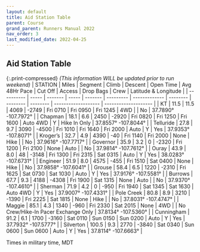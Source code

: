 ```yaml
---
layout: default
title: Aid Station Table
parent: Course
grand_parent: Runners Manual 2022
nav_order: 3
last_modified_date: 2022-04-25
---
```


## Aid Station Table

{:.print-compressed}
*(This information WILL be updated prior to run weekend)*
| STATION    | Miles | Segment | Climb | Descent | Open Time | Avg 48Hr Pace | Cut Off  | Access   | Drop Bags | Crew                | Latitude & Longitude |
| ---------- | ----- | ------- | ----- | ------- | --------- | ------------- | -------- | -------- | -------- | ------------------- | -------------------- |
| KT         | 11.5  | 11.5    | 4069  | \-2749  | Fri 0710  | Fri 0950      | Fri 1245 | 4WD      |       | No                 | 37.7890° -107.7972°  |
| Chapman    | 18.1  | 6.6     | 2450  | \-2920  | Fri 0820  | Fri 1250      | Fri 1600 | Auto 4WD | Y     | Hike In Only        | 37.8557° -107.8044°  |
| Telluride  | 27.8  | 9.7     | 3090  | \-4500  | Fri 1010  | Fri 1640      | Fri 2000 | Auto     | Y     | Yes                 | 37.9353° -107.8071°  |
| Kroger’s   | 32.7  | 4.9     | 4390  | \-40    | Fri 1140  | Fri 2000      | None     | Hike     |       | No                  | 37.9616° -107.7717°  |
| Governor   | 35.9  | 3.2     | 0     | \-2320  | Fri 1200  | Fri 2100      | None     | Auto     |       | No                  | 37.9814° -107.7612°  |
| Ouray      | 43.9  | 8.0     | 48    | \-3148  | Fri 1300  | Fri 2315      | Sat 0315 | Auto     | Y     | Yes                 | 38.0283° -107.6731°  |
| Engineer   | 51.9  | 8.0     | 4575  | \-455   | Fri 1510  | Sat 0400      | None     | Hike     |       | No                  | 37.9858° -107.6041°  |
| Grouse     | 58.4  | 6.5     | 1220  | \-2310  | Fri 1625  | Sat 0730      | Sat 1030 | Auto     | Y     | Yes                 | 37.9176° -107.5581°  |
| Burrows    | 67.7  | 9.3     | 4188  | \-4308  | Fri 1900  | Sat 1315      | None     | Auto     |       | No                  | 37.9370° -107.4610°  |
| Sherman    | 71.9  | 4.2     | 0     | \-950   | Fri 1940  | Sat 1345      | Sat 1630 | Auto 4WD | Y     | Yes                 | 37.9007° -107.4331°  |
| Pole Creek | 80.8  | 8.9     | 3210  | \-1390  | Fri 2225  | Sat 1815      | None     | Hike     |       | No                  | 37.8031° -107.4747°  |
| Maggie     | 85.1  | 4.3     | 1340  | \-960   | Fri 2330  | Sat 2015      | None     | 4WD      |       | No Crew/Hike-In Pacer Exchange Only | 37.8134° -107.5360°  |
| Cunningham | 91.2  | 6.1     | 1700  | \-3160  | Sat 0110  | Sun 0150      | Sun 0200 | Auto     | Y     | Yes                 | 37.7932° -107.5777°  |
| Silverton  | 100.5 | 9.3     | 2770  | \-3840  | Sat 0340  | Sun 0600      | Sun 0600 | Auto     | Y     | Yes                 | 37.8114° -107.6663°  |

Times in military time, MDT
